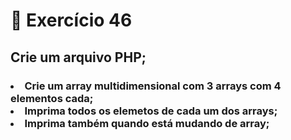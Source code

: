 # :dart: Exercício 46
## Crie um arquivo PHP;
### <li> Crie um array multidimensional com 3 arrays com 4 elementos cada; <br> <li> Imprima todos os elemetos de cada um dos arrays; <br><li> Imprima também quando está mudando de array;